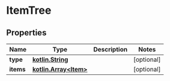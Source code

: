 # ItemTree

## Properties
Name | Type | Description | Notes
------------ | ------------- | ------------- | -------------
**type** | [**kotlin.String**](.md) |  |  [optional]
**items** | [**kotlin.Array&lt;Item&gt;**](Item.md) |  |  [optional]
